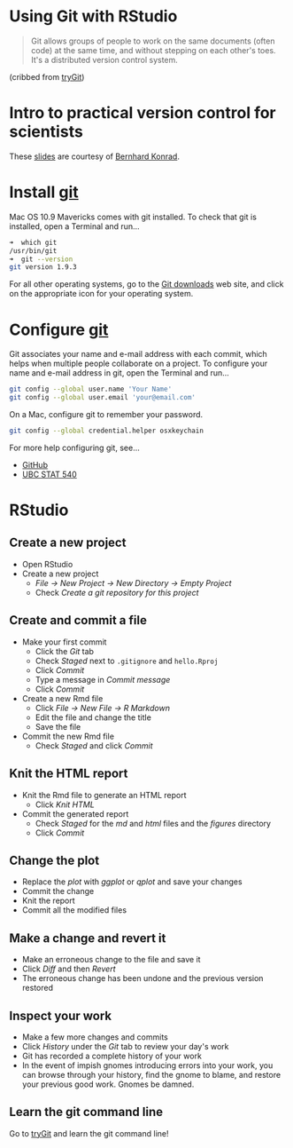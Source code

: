 Using Git with RStudio
======================

> Git allows groups of people to work on the same documents (often code)
at the same time, and without stepping on each other's toes. It's a
distributed version control system.

(cribbed from [tryGit][trygit])

Intro to practical version control for scientists
=================================================

These [slides][slides] are courtesy of [Bernhard Konrad][konrad].

[konrad]: https://github.com/BernhardKonrad
[slides]: http://htmlpreview.github.io/?https://github.com/BernhardKonrad/2014-02-22-SFU/blob/gh-pages/BK-slides/git-intro.slides.html

Install [git][git]
==================

Mac OS 10.9 Mavericks comes with git installed. To check that git is installed,
open a Terminal and run…

```sh
➜  which git
/usr/bin/git
➜  git --version
git version 1.9.3
```

For all other operating systems, go to the [Git downloads][gitdownloads] web
site, and click on the appropriate icon for your operating system.

[git]: http://git-scm.com
[gitdownloads]: http://git-scm.com/downloads

Configure [git][git]
====================

Git associates your name and e-mail address with each commit, which helps when
multiple people collaborate on a project. To configure your name and e-mail
address in git, open the Terminal and run…

```sh
git config --global user.name 'Your Name'
git config --global user.email 'your@email.com'
```

On a Mac, configure git to remember your password.

```sh
git config --global credential.helper osxkeychain
```

For more help configuring git, see…

+ [GitHub][setupgit]
+ [UBC STAT 540][stat540]

[setupgit]: https://github.com/jennybc/stat540_2014/blob/master/seminars/seminar92_git.md
[stat540]: https://github.com/jennybc/stat540_2014/blob/master/seminars/seminar92_git.md

RStudio
=======

Create a new project
--------------------

+ Open RStudio
+ Create a new project
  - *File -> New Project -> New Directory -> Empty Project*
  - Check *Create a git repository for this project*

Create and commit a file
------------------------

+ Make your first commit
  - Click the *Git* tab
  - Check *Staged* next to `.gitignore` and `hello.Rproj`
  - Click *Commit*
  - Type a message in *Commit message*
  - Click *Commit*
+ Create a new Rmd file
  - Click *File -> New File -> R Markdown*
  - Edit the file and change the title
  - Save the file
+ Commit the new Rmd file
  - Check *Staged* and click *Commit*

Knit the HTML report
--------------------

+ Knit the Rmd file to generate an HTML report
  - Click *Knit HTML*
+ Commit the generated report
  - Check *Staged* for the *md* and *html* files and the *figures* directory
  - Click *Commit*

Change the plot
---------------

+ Replace the *plot* with *ggplot* or *qplot* and save your changes
+ Commit the change
+ Knit the report
+ Commit all the modified files

Make a change and revert it
---------------------------

+ Make an erroneous change to the file and save it
+ Click *Diff* and then *Revert*
+ The erroneous change has been undone and the previous version restored

Inspect your work
-----------------

+ Make a few more changes and commits
+ Click *History* under the *Git* tab to review your day's work
+ Git has recorded a complete history of your work
+ In the event of impish gnomes introducing errors into your work, you can
  browse through your history, find the gnome to blame, and restore your
  previous good work. Gnomes be damned.

Learn the git command line
--------------------------

Go to [tryGit][tryGit] and learn the git command line!

[tryGit]: http://try.github.io

